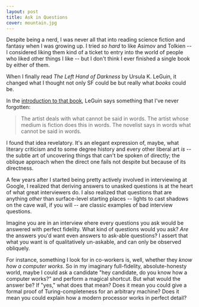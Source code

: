 ```yaml
---
layout: post
title: Ask in Questions
cover: mountain.jpg
---
```


Despite being a nerd, I was never all that into reading science fiction and fantasy when I was growing up. I tried _so hard_ to like Asimov and Tolkien -- I considered liking them kind of a ticket to entry into the world of people who liked other things I like -- but I don't think I ever finished a single book by either of them.

When I finally read _The Left Hand of Darkness_ by Ursula K. LeGuin, it changed what I thought not only SF could be but really what _books_ could be.

In the [introduction to that book](http://theliterarylink.com/leguinintro.html), LeGuin says something that I've never forgotten:

>The artist deals with what cannot be said in words. 
>The artist whose medium is fiction does this in words. The novelist says in words what cannot be said in words. 

I found that idea revelatory. It's an elegant expression of, maybe, what literary criticism and to some degree history and every other liberal art _is_ -- the subtle art of uncovering things that can't be spoken of directly; the oblique approach when the direct one fails not despite but because of its directness.

A few years after I started being pretty actively involved in interviewing at Google, I realized that deriving answers to unasked questions is at the heart of what great interviewers do. I also realized that questions that are anything _other_ than surface-level starting places -- lights to cast shadows on the cave wall, if you will -- are classic examples of bad interview questions.

Imagine you are in an interview ehere every questions you ask would be answered with perfect fidelity. What kind of questions would you ask? _Are_ the answers you'd want even answers to ask-able questions? I assert that what you want is of qualitatively un-askable, and can only be observed obliquely.

For instance, something I look for in co-workers is, well, whether they _know how a computer works_. So in my imaginary full-fidelity, absolute-honesty world, maybe I could ask a candidate "hey candidate, do you know how a computer works?" and perform a magical shortcut. But what would the answer be? If "yes," what does that mean? Does it mean you could give a formal proof of Turing-completeness for an arbitrary machine? Does it mean you could explain how a modern processor works in perfect detail?  